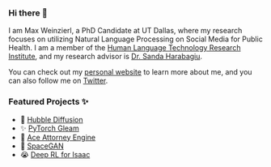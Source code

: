 ### Hi there 🤗

I am Max Weinzierl, a PhD Candidate at UT Dallas, where my research focuses on utilizing Natural Language Processing on Social Media for Public Health.
I am a member of the [Human Language Technology Research Institute](https://www.hlt.utdallas.edu/), and my research advisor is [Dr. Sanda Harabagiu](https://personal.utdallas.edu/~sanda/).

You can check out my [personal website](https://personal.utdallas.edu/~maxwell.weinzierl/) to learn more about me, and you can also follow me on [Twitter](https://twitter.com/Supermaxman1).

### Featured Projects ✨
 - 🚀 [Hubble Diffusion](https://personal.utdallas.edu/~maxwell.weinzierl/projects#hubble-diffusion)
 - ✨ [PyTorch Gleam](https://personal.utdallas.edu/~maxwell.weinzierl/projects#gleam)
 - 🔨 [Ace Attorney Engine](https://personal.utdallas.edu/~maxwell.weinzierl/projects#ace-attorney-engine)
 - 🌌 [SpaceGAN](https://personal.utdallas.edu/~maxwell.weinzierl/projects#space-gan)
 - 😭 [Deep RL for Isaac](https://personal.utdallas.edu/~maxwell.weinzierl/projects#isaac-rl)
